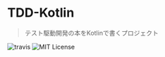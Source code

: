 # TDD-Kotlin

>  テスト駆動開発の本をKotlinで書くプロジェクト

![travis](https://travis-ci.org/nkgrnkgr/tdd-kotlin.svg?branch=master)
![MIT License](https://img.shields.io/badge/license-MIT-blue.svg?style=flass)

